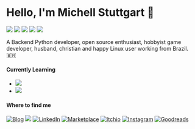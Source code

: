 # Hello, I'm Michell Stuttgart 👋

![](https://img.shields.io/badge/Code-Python-informational?style=flat-square&logo=python&logoColor=white&color=dddddd)
![](https://img.shields.io/badge/Shell-Bash-informational?style=flat-square&logo=gnu-bash&logoColor=white&color=dddddd)
![](https://img.shields.io/badge/Tools-VsCode-informational?style=flat-square&logo=visualstudiocode&logoColor=white&color=dddddd)
![](https://img.shields.io/badge/Tools-Git-informational?style=flat-square&logo=git&logoColor=white&color=dddddd)
![](https://img.shields.io/badge/OS-Linux-informational?style=flat-square&logo=linux&logoColor=white&color=dddddd)

A Backend Python developer, open source enthusiast, hobbyist game developer, husband, christian and happy Linux user working from Brazil. 🇧🇷

#### Currently Learning

* ![](https://img.shields.io/badge/Tools-Ansible-informational?style=flat-square&logo=ansible&logoColor=white&color=dddddd) 
* ![](https://img.shields.io/badge/Code-Javascript-informational?style=flat-square&logo=javascript&logoColor=white&color=dddddd)

#### Where to find me
<p>
  <a href="https://mstuttgart.github.io/" target="_blank"><img alt="Blog" src="https://img.shields.io/badge/blog-gray.svg?style=for-the-badge&logo=www&logoColor=afc8a0" /></a>
  <a href="mailto:michellstut@gmail.com"><img src = "https://img.shields.io/badge/gmail-red?&style=for-the-badge&logo=gmail&logoColor=white"></a> 
  <a href="https://www.linkedin.com/in/mstuttgart" target="_blank"><img alt="LinkedIn" src="https://img.shields.io/badge/linkedin-blue.svg?&style=for-the-badge&logo=linkedin&logoColor=white" /></a>
  <a href="https://marketplace.visualstudio.com/publishers/mstuttgart" target="_blank"><img alt="Marketplace" src="https://img.shields.io/badge/marketplace-yellow.svg?&style=for-the-badge&logo=visual-studio-code&logoColor=white" /></a>
  <a href="https://mstuttgart.itch.io" target="_blank"><img alt="Itchio" src="https://img.shields.io/badge/itchio-gray.svg?&style=for-the-badge&logo=itch.io&logoColor=white" /></a>
  <a href="https://www.instagram.com/michstuttgart/" target="_blank"><img alt="Instagram" src="https://img.shields.io/badge/Instagram-E4405F?style=for-the-badge&logo=instagram&logoColor=white" /></a>
  <a href="https://goodreads.com/mstuttgart" target="_blank"><img alt="Goodreads" src="https://img.shields.io/badge/Goodreads-EDE6D6.svg?&style=for-the-badge&logo=goodreads&logoColor=6E5942" /></a>
</p>
